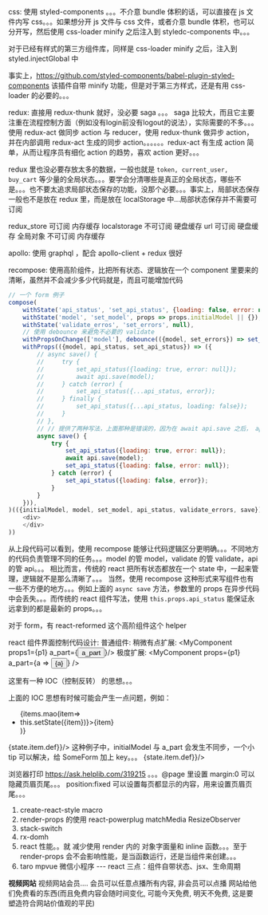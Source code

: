 css:
使用 styled-components 。。。不介意 bundle 体积的话，可以直接在 js 文件内写 css。。。如果想分开 js 文件与 css 文件，或者介意 bundle 体积，也可以分开写，然后使用 css-loader minify 之后注入到 styledc-components 中。。。

对于已经有样式的第三方组件库，同样是 css-loader minify 之后，注入到 styled.injectGlobal 中

事实上，https://github.com/styled-components/babel-plugin-styled-components 该插件自带 minify 功能，但是对于第三方样式，还是有用 css-loader 的必要的。。。



redux:
直接用 redux-thunk 就好，没必要 saga 。。。 saga 比较大，而且它主要注重在流程控制方面（例如没有login前没有logout的说法），实际需要的不多。。。
使用 redux-act 做同步 action 与 reducer，使用 redux-thunk 做异步 action，并在内部调用 redux-act 生成的同步 action。。。。。。redux-act 有生成 action 简单，从而让程序员有细化 action 的趋势，喜欢 action 更好。。。

redux 里也没必要存放太多的数据，一般也就是 `token, current_user, buy_cart` 等少量的全局状态。。。要学会分清哪些是真正的全局状态，哪些不是。。。也不要太追求局部状态保存的功能，没那个必要。。。事实上，局部状态保存一般也不是放在 redux 里，而是放在 localStorage 中...局部状态保存并不需要可订阅


redux_store 可订阅 内存缓存
localstorage 不可订阅 硬盘缓存
url 可订阅 硬盘缓存
全局对象 不可订阅 内存缓存





apollo:
使用 graphql ，配合 apollo-client + redux 很好




recompose:
使用高阶组件，比把所有状态、逻辑放在一个 component 里要来的清晰，虽然并不会减少多少代码就是，而且可能增加代码

```js
// 一个 form 例子
compose(
    withState('api_status', 'set_api_status', {loading: false, error: null}),
    withState('model', 'set_model', props => props.initialModel || {}),
    withState('validate_erros', 'set_errors', null),
    // 使用 debounce 来避免不必要的 validate
    withPropsOnChange(['model'], debounce(({model, set_errors}) => set_erros(validate(model)), 500)),
    withProps(({model, api_status, set_api_status}) => ({
        // async save() {
        //     try {
        //         set_api_status({loading: true, error: null});
        //         await api.save(model);
        //     } catch (error) {
        //         set_api_status({...api_status, error});
        //     } finally {
        //         set_api_status({...api_status, loading: false});
        //     }
        // },
        // // 提供了两种写法，上面那种是错误的，因为在 await api.save 之后， api_status 的引用就已经是旧的引用了
        async save() {
            try {
                set_api_status({loading: true, error: null});
                await api.save(model);
                set_api_status({loading: false, error: null});
            } catch (error) {
                set_api_status({loading: false, error});
            }
        }
    })),
)(({initialModel, model, set_model, api_status, validate_errors, save}) => (
    <div>
    </div>
))
```

从上段代码可以看到，使用 recompose 能够让代码逻辑区分更明确。。。不同地方的代码负责管理不同的任务。。。model 的管 model，validate 的管 validate，api 的管 api。。。
相比而言，传统的 react 把所有状态都放在一个 state 中，一起来管理，逻辑就不是那么清晰了。。。
当然，使用 recompose 这种形式来写组件也有一些不方便的地方。。。例如上面的 `async save` 方法，参数里的 props 在异步代码中会丢失。。。而传统的 react 组件写法，使用 `this.props.api_status` 能保证永远拿到的都是最新的 props。。。

对于 form，有 react-reformed 这个高阶组件这个 helper



react 组件界面控制代码设计:
普通组件:        <MyComponent props1={p1} props2={p2} />
稍微有点扩展:     <MyComponent props1={p1} a_part={<button>a_part</button>}/>
极度扩展:        <MyComponent props={p1} a_part={a => <button>{a}</button>} />

这里有一种 IOC（控制反转） 的思想。。。


上面的 IOC 思想有时候可能会产生一点问题，例如：
<ul>{items.mao(item=><li key={item.id} onClick={e=>this.setState({item})}>{item}</li>)}</ul>
<SomeForm initialModel={state.item.abc} a_part={<div>{state.item.def}</div>}/>
这种例子中，initialModel 与 a_part 会发生不同步，一个小 tip 可以解决，给 SomeForm 加上 key。。。
<SomeForm key={state.item.id} initialModel={state.item.abc} a_part={<div>{state.item.def}</div>}/>




浏览器打印 https://ask.helplib.com/319215 。。。@page 里设置 margin:0 可以隐藏页眉页尾。。。 position:fixed 可以设置每页都显示的内容，用来设置页眉页尾。。。



1. create-react-style   macro
2. render-props 的使用 react-powerplug matchMedia ResizeObserver
3. stack-switch
4. rx-domh
5. react 性能。。就 减少使用 render 内的 对象字面量和 inline 函数。。。至于 render-props 会不会影响性能，是当函数运行，还是当组件来创建。。。
6. taro mpvue 微信小程序 --- react 三点：组件自带状态、jsx、生命周期




**视频网站**
视频网站会员.... 会员可以任意点播所有内容, 非会员可以点播 网站给他们免费看的东西(而且免费内容会随时间变化, 可能今天免费, 明天不免费, 这是要塑造符合网站价值观的平民)

